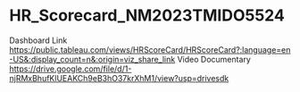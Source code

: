 # HR_Scorecard_NM2023TMIDO5524
Dashboard Link
https://public.tableau.com/views/HRScoreCard/HRScoreCard?:language=en-US&:display_count=n&:origin=viz_share_link
Video Documentary
https://drive.google.com/file/d/1-njRMxBhufKlUEAKCh9eB3hO37krXhM1/view?usp=drivesdk
